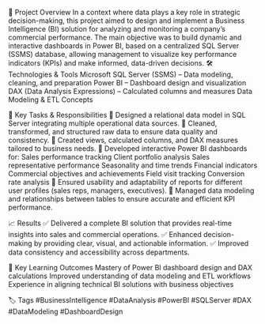 🧭 Project Overview
In a context where data plays a key role in strategic decision-making, this project aimed to design and implement a Business Intelligence (BI) solution for analyzing and monitoring a company’s commercial performance.
The main objective was to build dynamic and interactive dashboards in Power BI, based on a centralized SQL Server (SSMS) database, allowing management to visualize key performance indicators (KPIs) and make informed, data-driven decisions.
🛠️ Technologies & Tools
Microsoft SQL Server (SSMS) – Data modeling, cleaning, and preparation
Power BI – Dashboard design and visualization
DAX (Data Analysis Expressions) – Calculated columns and measures
Data Modeling & ETL Concepts

📌 Key Tasks & Responsibilities
🔹 Designed a relational data model in SQL Server integrating multiple operational data sources.
🔹 Cleaned, transformed, and structured raw data to ensure data quality and consistency.
🔹 Created views, calculated columns, and DAX measures tailored to business needs.
🔹 Developed interactive Power BI dashboards for:
Sales performance tracking
Client portfolio analysis
Sales representative performance
Seasonality and time trends
Financial indicators
Commercial objectives and achievements
Field visit tracking
Conversion rate analysis
🔹 Ensured usability and adaptability of reports for different user profiles (sales reps, managers, executives).
🔹 Managed data modeling and relationships between tables to ensure accurate and efficient KPI performance.

📈 Results
✅ Delivered a complete BI solution that provides real-time insights into sales and commercial operations.
✅ Enhanced decision-making by providing clear, visual, and actionable information.
✅ Improved data consistency and accessibility across departments.

🧩 Key Learning Outcomes
Mastery of Power BI dashboard design and DAX calculations
Improved understanding of data modeling and ETL workflows
Experience in aligning technical BI solutions with business objectives

🏷️ Tags
#BusinessIntelligence #DataAnalysis #PowerBI #SQLServer #DAX #DataModeling #DashboardDesign
